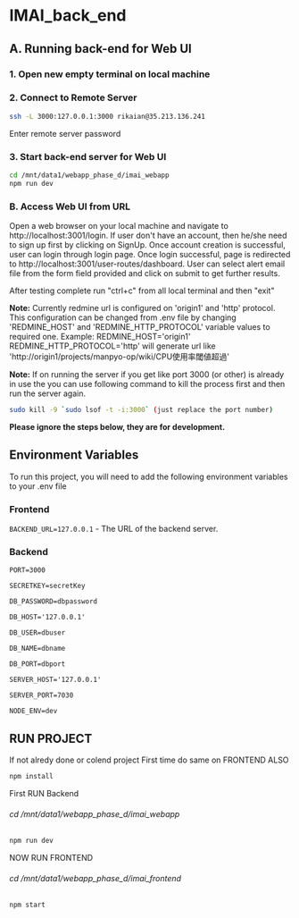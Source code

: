 # IMAI_back_end

## A. Running back-end for Web UI

### 1. Open new empty terminal on local machine
### 2. Connect to Remote Server
```bash
ssh -L 3000:127.0.0.1:3000 rikaian@35.213.136.241
```
Enter remote server password
### 3. Start back-end server for Web UI
```bash
cd /mnt/data1/webapp_phase_d/imai_webapp
npm run dev
```


### B. Access Web UI from URL
Open a web browser on your local machine and navigate to http://localhost:3001/login.
If user don't have an account, then he/she need to sign up first by clicking on SignUp.
Once account creation is successful, user can login through login page.
Once login successful, page is redirected to http://localhost:3001/user-routes/dashboard. User can select alert email file from the form field provided and click on submit to get further results.

After testing complete run "ctrl+c" from all local terminal and then "exit"


**Note:**
Currently redmine url is configured on 'origin1' and 'http' protocol. This configuration can be changed from .env file by changing 'REDMINE_HOST' and 'REDMINE_HTTP_PROTOCOL' variable values to required one.
Example: 
REDMINE_HOST='origin1'
REDMINE_HTTP_PROTOCOL='http'
will generate url like 'http://origin1/projects/manpyo-op/wiki/CPU使用率閾値超過'

**Note:**
If on running the server if you get like port 3000 (or other) is already in use the you can use following command to kill the process first and then run the server again.
```bash
sudo kill -9 `sudo lsof -t -i:3000` (just replace the port number)
```


**Please ignore the steps below, they are for development.**


## Environment Variables

To run this project, you will need to add the following environment variables to your .env file

### Frontend

`BACKEND_URL=127.0.0.1` - The URL of the backend server.

### Backend

`
PORT=3000
`

`
SECRETKEY=secretKey
`

`
DB_PASSWORD=dbpassword
`

`
DB_HOST='127.0.0.1'
`

`
DB_USER=dbuser
`

`
DB_NAME=dbname
`

`
DB_PORT=dbport
`

`
SERVER_HOST='127.0.0.1'
`

`
SERVER_PORT=7030
`

`
NODE_ENV=dev
`



## RUN PROJECT
If not alredy done or colend project First time
do same on FRONTEND ALSO

```bash
npm install
```
First RUN Backend
###### cd /mnt/data1/webapp_phase_d/imai_webapp
```bash
npm run dev
```

NOW RUN FRONTEND

###### cd /mnt/data1/webapp_phase_d/imai_frontend
```bash
npm start
```




